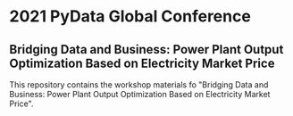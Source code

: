 # 2021 PyData Global Conference
## Bridging Data and Business: Power Plant Output Optimization Based on Electricity Market Price

This repository contains the workshop materials fo "Bridging Data and Business: Power Plant Output Optimization Based on Electricity Market Price". 

